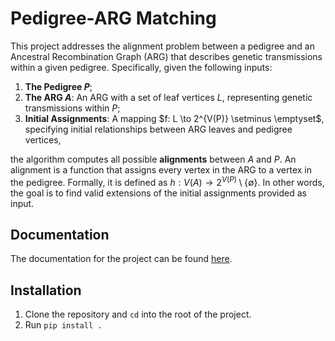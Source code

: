 # Pedigree-ARG Matching

This project addresses the alignment problem between a pedigree and an Ancestral Recombination Graph (ARG) that describes genetic transmissions within a given pedigree. Specifically, given the following inputs:

1. **The Pedigree $P$**;
2. **The ARG $A$**: An ARG with a set of leaf vertices $L$, representing genetic transmissions within $P$;
3. **Initial Assignments**: A mapping $f: L \to 2^{V(P)} \setminus \emptyset\$, specifying initial relationships between ARG leaves and pedigree vertices,

the algorithm computes all possible **alignments** between $A$ and $P$. An alignment is a function that assigns every vertex in the ARG to a vertex in the pedigree. 
Formally, it is defined as $h: V(A) \to 2^{V(P)} \setminus \{\emptyset\}$. 
In other words, the goal is to find valid extensions of the initial assignments provided as input.

## Documentation

The documentation for the project can be found [here](https://gravellab.github.io/pedigree-ARG-matching/).

## Installation

1. Clone the repository and `cd` into the root of the project.
2. Run `pip install .`
